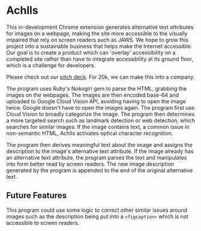 # Achlls

This in-development Chrome extension generates alternative text attributes for images on a webpage,
making the site more accessible to the visually impaired that rely on screen
readers such as JAWS. We hope to grow this project into a sustainable business that helps make the
Internet accessible. Our goal is to create a product which can 'overlay' accessibility on a completed site rather than have to integrate accessibility at its ground floor, which is a challenge for developers.


Please check out our [pitch deck](https://docs.google.com/presentation/d/1-NNViQdq4lbtc3Hd14aycO45S8lDwwa2zBHbB80R30s/edit?usp=sharing). For 20k, we can make this into a company.

The program uses Ruby's Nokogiri gem to parse the HTML, grabbing the
images on the webpages. The images are then encoded base-64 and uploaded to
Google Cloud Vision API, avoiding having to open the image twice.
Google doesn't have to open the images again. The program first use Cloud Vision to
broadly categorize the image. The program then determines a more targeted search such as landmark detection or
web detection, which searches for similar images. If the image contains text, a common issue in non-semantic HTML,
Achlls activates optical character recognition.

The program then derives meaningful text about the image and assigns the description to the image's alternative
text attribute. If the image already has an alternative text attribute, the program parses the text and manipulates into form better read by screen readers. The new image description generated by the program is appended to the end of the original alternative text.

## Future Features

This program could use some logic to correct other similar issues around images such as the description being put into a `<figcaption>` which is not accessible to screen readers.

